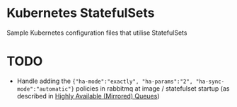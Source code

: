 # Kubernetes StatefulSets

Sample Kubernetes configuration files that utilise StatefulSets

# TODO

- Handle adding the `{"ha-mode":"exactly", "ha-params":"2", "ha-sync-mode":"automatic"}` policies in rabbitmq at image / statefulset startup (as described in [Highly Available (Mirrored) Queues](https://www.rabbitmq.com/ha.html))
